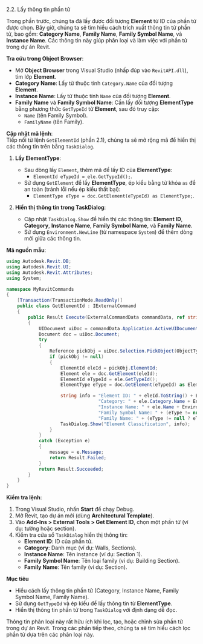 2.2. Lấy thông tin phần tử  

Trong phần trước, chúng ta đã lấy được đối tượng **Element** từ ID của phần tử được chọn. Bây giờ, chúng ta sẽ tìm hiểu cách trích xuất thông tin từ phần tử, bao gồm: **Category Name**, **Family Name**, **Family Symbol Name**, và **Instance Name**. Các thông tin này giúp phân loại và làm việc với phần tử trong dự án Revit.

**Tra cứu trong Object Browser**:  
- Mở **Object Browser** trong Visual Studio (nhấp đúp vào `RevitAPI.dll`), tìm lớp **Element**.  
- **Category Name**: Lấy từ thuộc tính `Category.Name` của đối tượng **Element**.  
- **Instance Name**: Lấy từ thuộc tính `Name` của đối tượng **Element**.  
- **Family Name** và **Family Symbol Name**: Cần lấy đối tượng **ElementType** bằng phương thức `GetTypeId` từ **Element**, sau đó truy cập:  
  - `Name` (tên Family Symbol).  
  - `FamilyName` (tên Family).  

**Cập nhật mã lệnh**:  
Tiếp nối từ lệnh `GetElementId` (phần 2.1), chúng ta sẽ mở rộng mã để hiển thị các thông tin trên bằng `TaskDialog`.

1. **Lấy ElementType**:  
   - Sau dòng lấy `Element`, thêm mã để lấy ID của **ElementType**:  
     - `ElementId eTypeId = ele.GetTypeId();`.  
   - Sử dụng `GetElement` để lấy **ElementType**, ép kiểu bằng từ khóa `as` để an toàn (tránh lỗi nếu ép kiểu thất bại):  
     - `ElementType eType = doc.GetElement(eTypeId) as ElementType;`.  

2. **Hiển thị thông tin trong TaskDialog**:  
   - Cập nhật `TaskDialog.Show` để hiển thị các thông tin: **Element ID**, **Category**, **Instance Name**, **Family Symbol Name**, và **Family Name**.  
   - Sử dụng `Environment.NewLine` (từ namespace `System`) để thêm dòng mới giữa các thông tin.  

**Mã nguồn mẫu**:  
```csharp
using Autodesk.Revit.DB;
using Autodesk.Revit.UI;
using Autodesk.Revit.Attributes;
using System;

namespace MyRevitCommands
{
    [Transaction(TransactionMode.ReadOnly)]
    public class GetElementId : IExternalCommand
    {
        public Result Execute(ExternalCommandData commandData, ref string message, ElementSet elements)
        {
            UIDocument uiDoc = commandData.Application.ActiveUIDocument;
            Document doc = uiDoc.Document;
            try
            {
                Reference pickObj = uiDoc.Selection.PickObject(ObjectType.Element);
                if (pickObj != null)
                {
                    ElementId eleId = pickObj.ElementId;
                    Element ele = doc.GetElement(eleId);
                    ElementId eTypeId = ele.GetTypeId();
                    ElementType eType = doc.GetElement(eTypeId) as ElementType;

                    string info = "Element ID: " + eleId.ToString() + Environment.NewLine +
                                  "Category: " + ele.Category.Name + Environment.NewLine +
                                  "Instance Name: " + ele.Name + Environment.NewLine +
                                  "Family Symbol Name: " + (eType != null ? eType.Name : "N/A") + Environment.NewLine +
                                  "Family Name: " + (eType != null ? eType.FamilyName : "N/A");
                    TaskDialog.Show("Element Classification", info);
                }
            }
            catch (Exception e)
            {
                message = e.Message;
                return Result.Failed;
            }
            return Result.Succeeded;
        }
    }
}
```

**Kiểm tra lệnh**:  
1. Trong Visual Studio, nhấn **Start** để chạy Debug.  
2. Mở Revit, tạo dự án mới (dùng **Architectural Template**).  
3. Vào **Add-Ins > External Tools > Get Element ID**, chọn một phần tử (ví dụ: tường hoặc section).  
4. Kiểm tra cửa sổ `TaskDialog` hiển thị thông tin:  
   - **Element ID**: ID của phần tử.  
   - **Category**: Danh mục (ví dụ: Walls, Sections).  
   - **Instance Name**: Tên instance (ví dụ: Section 1).  
   - **Family Symbol Name**: Tên loại family (ví dụ: Building Section).  
   - **Family Name**: Tên family (ví dụ: Section).  

**Mục tiêu**  
- Hiểu cách lấy thông tin phần tử (Category, Instance Name, Family Symbol Name, Family Name).  
- Sử dụng `GetTypeId` và ép kiểu để lấy thông tin từ **ElementType**.  
- Hiển thị thông tin phần tử trong `TaskDialog` với định dạng dễ đọc.  

Thông tin phân loại này rất hữu ích khi lọc, tạo, hoặc chỉnh sửa phần tử trong dự án Revit. Trong các phần tiếp theo, chúng ta sẽ tìm hiểu cách lọc phần tử dựa trên các phân loại này.